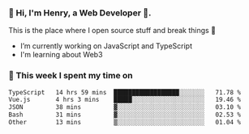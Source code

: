 <!-- [![Click to enter my website](https://github.com/zh30/zh30/assets/7930156/bb82b0df-3fb8-4136-8522-734cd2b27f6a)](https://blog.zhanghe.dev) -->

### 👋 Hi, I'm Henry, a Web Developer 🚀.

This is the place where I open source stuff and break things :rofl:

- I’m currently working on JavaScript and TypeScript
- I'm learning about Web3 

### 💪 This week I spent my time on

<!--START_SECTION:waka-->

```txt
TypeScript   14 hrs 59 mins  ██████████████████░░░░░░░   71.78 %
Vue.js       4 hrs 3 mins    █████░░░░░░░░░░░░░░░░░░░░   19.46 %
JSON         38 mins         ▓░░░░░░░░░░░░░░░░░░░░░░░░   03.10 %
Bash         31 mins         ▓░░░░░░░░░░░░░░░░░░░░░░░░   02.53 %
Other        13 mins         ▒░░░░░░░░░░░░░░░░░░░░░░░░   01.04 %
```

<!--END_SECTION:waka-->
